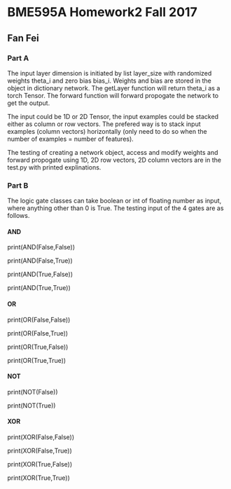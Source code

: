 # BME595A Homework2 Fall 2017
## Fan Fei

### Part A
The input layer dimension is initiated by list layer_size with randomized weights theta_i and zero bias bias_i. Weights and bias are stored in the object in dictionary network. The getLayer function will return theta_i as a torch Tensor. The forward function will forward propogate the network to get the output.

The input could be 1D or 2D Tensor, the input examples could be stacked either as column or row vectors. The prefered way is to stack input examples (column vectors) horizontally (only need to do so when the number of examples = number of features).

The testing of creating a network object, access and modify weights and forward propogate using 1D, 2D row vectors, 2D column vectors are in the test.py with printed explinations.

### Part B
The logic gate classes can take boolean or int of floating number as input, where anything other than 0 is True.
The testing input of the 4 gates are as follows.

#### AND
print(AND(False,False))

print(AND(False,True))

print(AND(True,False))

print(AND(True,True))

#### OR
print(OR(False,False))

print(OR(False,True))

print(OR(True,False))

print(OR(True,True))


#### NOT
print(NOT(False))

print(NOT(True))

#### XOR
print(XOR(False,False))

print(XOR(False,True))

print(XOR(True,False))

print(XOR(True,True))
